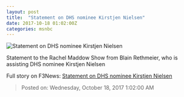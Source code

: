 ```yaml
---
layout: post
title:  "Statement on DHS nominee Kirstjen Nielsen"
date: 2017-10-18 01:02:00Z
categories: msnbc
---
```


![Statement on DHS nominee Kirstjen Nielsen](http://www.msnbc.com/sites/msnbc/files/styles/ratio--1_91-1--1200x630/public/article-teasers/statement-nielsen.jpg?itok=L5CHSteP)

Statement to the Rachel Maddow Show from Blain Rethmeier, who is assisting DHS nominee Kirstjen Nielsen


Full story on F3News: [Statement on DHS nominee Kirstjen Nielsen](http://www.f3nws.com/n/vSENKH)

> Posted on: Wednesday, October 18, 2017 1:02:00 AM

